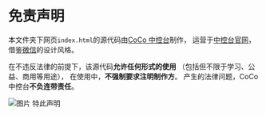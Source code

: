 # 免责声明

本文件夹下网页`index.html`的源代码由[CoCo 中控台](https://gitee.com/coco-central)制作，
运营于[中控台官网](https://coco-central.cn/)，
借鉴[微信](https://weixin.qq.com/)的设计风格。

在不违反法律的前提下，该源代码**允许任何形式的使用**
（包括但不限于学习、公益、商用等用途），
在使用中，**不强制要求注明制作方**。
产生的法律问题，CoCo 中控台**不负连带责任**。

![图片](../static/img/apple-touch-icon.png)
特此声明
